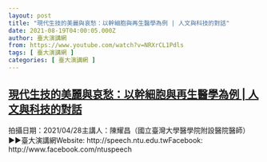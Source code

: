 ```yaml
---
layout: post
title: "現代生技的美麗與哀愁：以幹細胞與再生醫學為例 | 人文與科技的對話"
date: 2021-08-19T04:00:05.000Z
author: 臺大演講網
from: https://www.youtube.com/watch?v=NRXrCL1Pdls
tags: [ 臺大演講網 ]
categories: [ 臺大演講網 ]
---
```

<!--1629345605000-->
[現代生技的美麗與哀愁：以幹細胞與再生醫學為例 | 人文與科技的對話](https://www.youtube.com/watch?v=NRXrCL1Pdls)
------

<div>
拍攝日期：2021/04/28主講人：陳耀昌（國立臺灣大學醫學院附設醫院醫師）►►臺大演講網Website: http://speech.ntu.edu.twFacebook: http://www.facebook.com/ntuspeech
</div>
